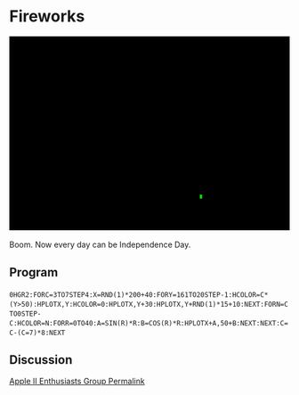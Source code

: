 # Fireworks

![image](media/fireworks.gif "Fireworks GIF")

Boom. Now every day can be Independence Day.

## Program

`0HGR2:FORC=3TO7STEP4:X=RND(1)*200+40:FORY=161TO20STEP-1:HCOLOR=C*(Y>50):HPLOTX,Y:HCOLOR=0:HPLOTX,Y+30:HPLOTX,Y+RND(1)*15+10:NEXT:FORN=CTO0STEP-C:HCOLOR=N:FORR=0TO40:A=SIN(R)*R:B=COS(R)*R:HPLOTX+A,50+B:NEXT:NEXT:C=C-(C=7)*8:NEXT`

## Discussion

[Apple II Enthusiasts Group Permalink](https://www.facebook.com/groups/5251478676/permalink/10158224498678677/)
